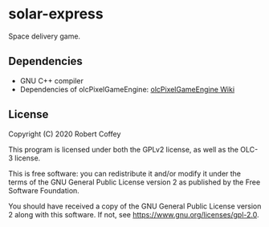 # solar-express

Space delivery game.

## Dependencies

- GNU C++ compiler
- Dependencies of olcPixelGameEngine: [olcPixelGameEngine Wiki](https://github.com/OneLoneCoder/olcPixelGameEngine/wiki)

## License

Copyright (C) 2020 Robert Coffey

This program is licensed under both the GPLv2 license, as well as the OLC-3
license.

This is free software: you can redistribute it and/or modify it under the terms
of the GNU General Public License version 2 as published by the Free Software
Foundation.

You should have received a copy of the GNU General Public License version 2
along with this software. If not, see <https://www.gnu.org/licenses/gpl-2.0>.
